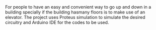 For people to have an easy and convenient way to go up and down in a building specially if the building hasmany floors is to make use of an elevator.
The project uses Proteus simulation to simulate the desired circuitry and Arduino IDE for the codes to be used.
